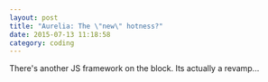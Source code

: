 ```yaml
---
layout: post
title: "Aurelia: The \"new\" hotness?"
date: 2015-07-13 11:18:58
category: coding
---
```

There's another JS framework on the block.  Its actually a revamp...